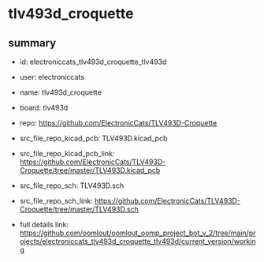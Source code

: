 # tlv493d_croquette
 
## summary 
* id: electroniccats_tlv493d_croquette_tlv493d
* user: electroniccats
* name: tlv493d_croquette
* board: tlv493d
* repo: https://github.com/ElectronicCats/TLV493D-Croquette
* src_file_repo_kicad_pcb: TLV493D.kicad_pcb
* src_file_repo_kicad_pcb_link: https://github.com/ElectronicCats/TLV493D-Croquette/tree/master/TLV493D.kicad_pcb


* src_file_repo_sch: TLV493D.sch
* src_file_repo_sch_link: https://github.com/ElectronicCats/TLV493D-Croquette/tree/master/TLV493D.sch
* full details link: https://github.com/oomlout/oomlout_oomp_project_bot_v_2/tree/main/projects/electroniccats_tlv493d_croquette_tlv493d/current_version/working  






